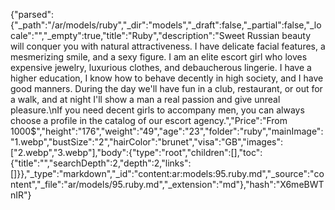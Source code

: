 {"parsed":{"_path":"/ar/models/ruby","_dir":"models","_draft":false,"_partial":false,"_locale":"","_empty":true,"title":"Ruby","description":"Sweet Russian beauty will conquer you with natural attractiveness. I have delicate facial features, a mesmerizing smile, and a sexy figure. I am an elite escort girl who loves expensive jewelry, luxurious clothes, and debaucherous lingerie. I have a higher education, I know how to behave decently in high society, and I have good manners. During the day we'll have fun in a club, restaurant, or out for a walk, and at night I'll show a man a real passion and give unreal pleasure.\nIf you need decent girls to accompany men, you can always choose a profile in the catalog of our escort agency.","Price":"From 1000$","height":"176","weight":"49","age":"23","folder":"ruby","mainImage":"1.webp","bustSize":"2","hairColor":"brunet","visa":"GB","images":["2.webp","3.webp"],"body":{"type":"root","children":[],"toc":{"title":"","searchDepth":2,"depth":2,"links":[]}},"_type":"markdown","_id":"content:ar:models:95.ruby.md","_source":"content","_file":"ar/models/95.ruby.md","_extension":"md"},"hash":"X6meBWTnIR"}
